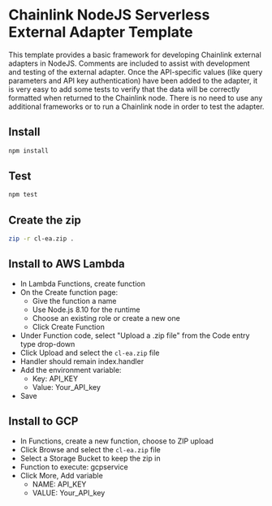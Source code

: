 # Chainlink NodeJS Serverless External Adapter Template

This template provides a basic framework for developing Chainlink external adapters in NodeJS. Comments are included to assist with development and testing of the external adapter. Once the API-specific values (like query parameters and API key authentication) have been added to the adapter, it is very easy to add some tests to verify that the data will be correctly formatted when returned to the Chainlink node. There is no need to use any additional frameworks or to run a Chainlink node in order to test the adapter.

## Install

```bash
npm install
```

## Test

```bash
npm test
```

## Create the zip

```bash
zip -r cl-ea.zip .
```

## Install to AWS Lambda

- In Lambda Functions, create function
- On the Create function page:
  - Give the function a name
  - Use Node.js 8.10 for the runtime
  - Choose an existing role or create a new one
  - Click Create Function
- Under Function code, select "Upload a .zip file" from the Code entry type drop-down
- Click Upload and select the `cl-ea.zip` file
- Handler should remain index.handler
- Add the environment variable:
  - Key: API_KEY
  - Value: Your_API_key
- Save


## Install to GCP

- In Functions, create a new function, choose to ZIP upload
- Click Browse and select the `cl-ea.zip` file
- Select a Storage Bucket to keep the zip in
- Function to execute: gcpservice
- Click More, Add variable
  - NAME: API_KEY
  - VALUE: Your_API_key